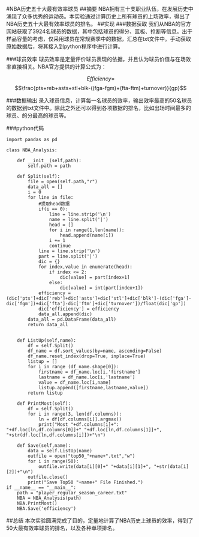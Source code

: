 #NBA历史五十大最有效率球员
##摘要
NBA拥有三十支职业队伍，在发展历史中涌现了众多优秀的运动员。本实验通过计算历史上所有球员的上场效率，得出了NBA历史五十大最有效率球员的排名。
##实现
###数据获取
我们从NBA的官方网站获取了3924名球员的数据，其中包括球员的得分、篮板、抢断等信息。出于样品容量的考虑，仅采用球员在常规赛季中的数据，汇总在txt文件中。手动获取原始数据后，将其接入到python程序中进行计算。

###球员效率
球员效率是定量评价球员表现的依据，并且认为球员价值与在场效率直接相关。NBA官方提供的计算公式为：

$$Efficiency=$$
$$\frac{pts+reb+asts+stl+blk-((fga-fgm)+(fta-ftm)+turnover)}{gp}$$

###数据输出
录入球员信息，计算每一名球员的效率，输出效率最高的50名球员的数据到txt文件中。除此之外还可以得到各项数据的排名，比如出场时间最多的球员、的分最高的球员等。

###python代码
```
import pandas as pd

class NBA_Analysis:
    
    def __init__(self,path):
        self.path = path
        
    def Split(self):
        file = open(self.path,"r")
        data_all = []
        i = 0 
        for line in file:
            #提取head数据
            if(i == 0):
                line = line.strip('\n')
                name = line.split('|')
                head = []
                for i in range(1,len(name)):
                    head.append(name[i])
                i += 1
                continue
            line = line.strip('\n')
            part = line.split('|')
            dic = {}
            for index,value in enumerate(head):
                if index <= 2:
                    dic[value] = part[index+1]
                else:
                    dic[value] = int(part[index+1])
            efficiency = (dic['pts']+dic['reb']+dic['asts']+dic['stl']+dic['blk']-(dic['fga']-dic['fgm'])+dic['fta']-dic['ftm']+dic['turnover'])/float(dic['gp'])
            dic['efficiency'] = efficiency
            data_all.append(dic)
        data_all = pd.DataFrame(data_all)
        return data_all
    
    
    def ListUp(self,name):
        df = self.Split()
        df_name = df.sort_values(by=name, ascending=False)
        df_name.reset_index(drop=True, inplace=True)
        listup = []
        for i in range (df_name.shape[0]):
            firstname = df_name.loc[i,'firstname']
            lastname = df_name.loc[i,'lastname']
            value = df_name.loc[i,name]
            listup.append([firstname,lastname,value])
        return listup
            
    def PrintMost(self):
        df = self.Split()
        for i in range(3, len(df.columns)):
            ln = df[df.columns[i]].argmax()
            print("Most "+df.columns[i]+": "+df.loc[ln,df.columns[0]]+" "+df.loc[ln,df.columns[1]]+", "+str(df.loc[ln,df.columns[i]])+"\n")
        
    def Save(self,name):
        data = self.ListUp(name)
        outfile = open("top50_"+name+".txt","w")
        for i in range(50):
            outfile.write(data[i][0]+" "+data[i][1]+", "+str(data[i][2])+"\n")
        outfile.close()
        print("Save Top50 "+name+" File Finished.")             
if __name__ == "__main__":    
    path = "player_regular_season_career.txt"
    NBA = NBA_Analysis(path)
    NBA.PrintMost()
    NBA.Save('efficiency')
```
##总结
本次实验圆满完成了目的，定量地计算了NBA历史上球员的效率，得到了50大最有效率球员的排名，以及各种单项排名。